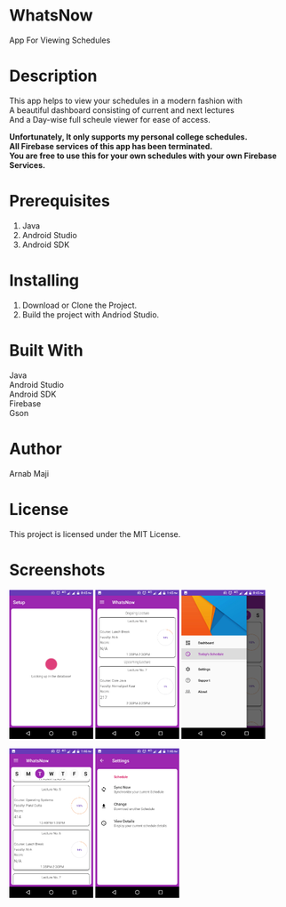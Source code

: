 # WhatsNow
App For Viewing Schedules

# Description
This app helps to view your schedules in a modern fashion with<br>
A beautiful  dashboard consisting of current and next lectures<br>
And a Day-wise full scheule viewer for ease of access.<br>

<b>Unfortunately, It only supports my personal college schedules.</b><br>
<b>All Firebase services of this app has been terminated.</b></br>
<b>You are free to use this for your own schedules with your own Firebase Services.</b>

# Prerequisites
1. Java<br>
2. Android Studio<br>
3. Android SDK<br>

# Installing
1. Download or Clone the Project. <br>
2. Build the project with Andriod Studio.

# Built With
Java<br>
Android Studio<br>
Android SDK<br>
Firebase<br>
Gson

# Author
Arnab Maji

# License
This project is licensed under the MIT License.

# Screenshots
<p>
<img src="app/screenshots/screenshot-1.png" width="30%" />
<img src="app/screenshots/screenshot-2.png" width="30%" />
<img src="app/screenshots/screenshot-3.png" width="30%" />
</p>
<p>
<img src="app/screenshots/screenshot-4.png" width="30%" />
<img src="app/screenshots/screenshot-5.png" width="30%" />
</p>
